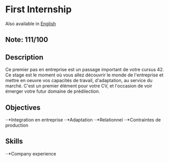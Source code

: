 # First Internship

Also available in [English](Readme.md)

## Note: 111/100

## Description

Ce premier pas en entreprise est un passage important de votre cursus 42. Ce stage est le moment où vous allez découvrir le monde de l'entreprise et mettre en oeuvre vos capacités de travail, d'adaptation, au service du marché. C'est un premier élément pour votre CV, et l'occasion de voir émerger votre futur domaine de prédilection.


## Objectives 
⋅⋅*Integration en entreprise
⋅⋅*Adaptation
⋅⋅*Relationnel
⋅⋅*Contraintes de production
## Skills
⋅⋅*Company experience
